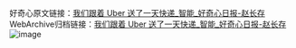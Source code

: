 好奇心原文链接：[我们跟着 Uber 送了一天快递_智能_好奇心日报-赵长存 ](https://www.qdaily.com/articles/11199.html)
WebArchive归档链接：[我们跟着 Uber 送了一天快递_智能_好奇心日报-赵长存 ](http://web.archive.org/web/20160320195439/http://www.qdaily.com:80/articles/11199.html)
![image](http://ww3.sinaimg.cn/large/007d5XDply1g3wd5g4hbfj30u05sinpd)